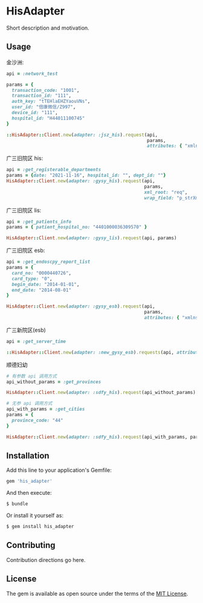 # HisAdapter
Short description and motivation.

## Usage

金沙洲: 
```ruby
api = :network_test

params = {
  transaction_code: "1001",
  transaction_id: "111",
  auth_key: "tTEHlaEHZYaouVNs",
  user_id: "倍康微信/Z997",
  device_id: "111",
  hospital_id: "H44011100745"
}

::HisAdapter::Client.new(adapter: :jsz_his).request(api, 
                                                    params,
                                                    attributes: { "xmlns" => "http://www.zoesoft.com.cn/" })

```

广三旧院区 his:
```ruby
api = :get_registerable_departments
params = {date: "2021-11-16", hospital_id: "", dept_id: ""}
HisAdapter::Client.new(adapter: :gysy_his).request(api, 
                                                   params, 
                                                   xml_root: "req", 
                                                   wrap_field: "p_strXml")
```

广三旧院区 lis: 
```ruby
api = :get_patients_info
params = { patient_hospital_no: "4401000036309570" }

HisAdapter::Client.new(adapter: :gysy_lis).request(api, params)
```

广三旧院区 esb:
```ruby
api = :get_endoscpy_report_list 
params = {
  card_no: "0000440726",
  card_type: "0",
  begin_date: "2014-01-01",
  end_date: "2014-08-01"
}

HisAdapter::Client.new(adapter: :gysy_esb).request(api, 
                                                   params, 
                                                   attributes: { "xmlns" => "http://ESB.Service/" })
```

广三新院区(esb)
```ruby
api = :get_server_time 

::HisAdapter::Client.new(adapter: :new_gysy_esb).requests(api, attributes: { "xmlns" => "http://ESB.Service/" })
```

顺德妇幼
```ruby
# 有参数 api 调用方式
api_without_params = :get_provinces 

HisAdapter::Client.new(adapter: :sdfy_his).request(api_without_params)

# 无参 api 调用方式
api_with_params = :get_cities
params = { 
  province_code: "44"
}

HisAdapter::Client.new(adapter: :sdfy_his).request(api_with_params, params)
```

## Installation
Add this line to your application's Gemfile:

```ruby
gem 'his_adapter'
```

And then execute:
```bash
$ bundle
```

Or install it yourself as:
```bash
$ gem install his_adapter
```

## Contributing
Contribution directions go here.

## License
The gem is available as open source under the terms of the [MIT License](https://opensource.org/licenses/MIT).